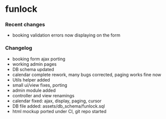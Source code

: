 funlock
=======

### Recent changes

* booking validation errors now displaying on the form

### Changelog

* booking form ajax porting
* working admin pages
* DB schema updated
* calendar complete rework, many bugs corrected, paging works fine now
* Utils helper added
* small ui/view fixes, porting
* admin module added
* controller and view renamings
* calendar fixed: ajax, display, paging, cursor 
* DB file added: assets/db_schema/funlock.sql
* html mockup ported under CI, git repo started
